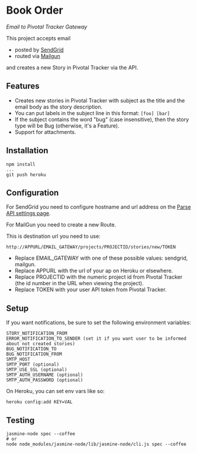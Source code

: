 # Book Order

*Email to Pivotal Tracker Gateway*

This project accepts email

* posted by [SendGrid](http://sendgrid.com)
* routed via [Mailgun](http://mailgun.org)

and creates a new Story in Pivotal Tracker via the API.

## Features

* Creates new stories in Pivotal Tracker with subject as the title and the email body as the story description.
* You can put labels in the subject line in this format: `[foo] [bar]`
* If the subject contains the word "bug" (case insensitive), then the story type will be Bug (otherwise, it's a Feature).
* Support for attachments.

## Installation

    npm install
    ...
    git push heroku

## Configuration

For SendGrid you need to configure hostname and url address on the [Parse API settings page](http://sendgrid.com/developer/reply).

For MailGun you need to create a new Route.

This is destination url you need to use:

    http://APPURL/EMAIL_GATEWAY/projects/PROJECTID/stories/new/TOKEN

* Replace EMAIL_GATEWAY with one of these possible values: sendgrid, mailgun.
* Replace APPURL with the url of your ap on Heroku or elsewhere.
* Replace PROJECTID with the numeric project id from Pivotal Tracker (the id number in the URL when viewing the project).
* Replace TOKEN with your user API token from Pivotal Tracker.

## Setup

If you want notifications, be sure to set the following environment variables:

    STORY_NOTIFICATION_FROM
    ERROR_NOTIFICATION_TO_SENDER (set it if you want user to be informed about not created stories)
    BUG_NOTIFICATION_TO
    BUG_NOTIFICATION_FROM
    SMTP_HOST
    SMTP_PORT (optional)
    SMTP_USE_SSL (optional)
    SMTP_AUTH_USERNAME (optional)
    SMTP_AUTH_PASSWORD (optional)

On Heroku, you can set env vars like so:

    heroku config:add KEY=VAL

## Testing

    jasmine-node spec --coffee
    # or
    node node_modules/jasmine-node/lib/jasmine-node/cli.js spec --coffee

